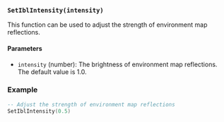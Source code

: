 ### `SetIblIntensity(intensity)`

This function can be used to adjust the strength of environment map reflections.

#### Parameters

- `intensity` (number): The brightness of environment map reflections. The default value is 1.0.

### Example

```lua
-- Adjust the strength of environment map reflections
SetIblIntensity(0.5)
```